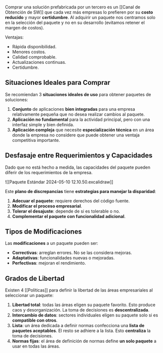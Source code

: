 Comprar una solución prefabricada por un tercero es un [[Canal de Obtención de SW]] que cada vez más empresas lo prefieren por su **costo reducido** y mayor **certidumbre**. Al adquirir un paquete nos centramos solo en la selección del paquete y no en su desarrollo (evitamos retener el margen de costos). 

Ventajas:
- Rápida disponibilidad.
- Menores costos.
- Calidad comprobable.
- Actualizaciones continuas.
- Certidumbre.

## Situaciones Ideales para Comprar

Se recomiendan 3 **situaciones ideales de uso** para obtener paquetes de soluciones:
1. **Conjunto** de aplicaciones **bien integradas** para una empresa relativamente pequeña que no desea realizar cambios al paquete.
2. **Aplicación no fundamental** para la actividad principal, pero con una interfaz simple y bien definida.
3. **Aplicación compleja** que necesite **especialización técnica** en un área donde la empresa no considere que puede obtener una ventaja competitiva importante.

## Desfasaje entre Requerimientos y Capacidades

Dado que no está hecho a medida, las capacidades del paquete pueden diferir de los requerimientos de la empresa.

![[Paquete Estándar 2024-05-10 12.10.50.excalidraw]]

Este **plano de discrepancias** tiene **estrategias para manejar la disparidad**:
1. **Adecuar el paquete**: requiere derechos del código fuente.
2. **Modificar el proceso empresarial**.
3. **Tolerar el desajuste**: depende de si es tolerable o no.
4. **Complementar el paquete con funcionalidad adicional**.

## Tipos de Modificaciones

Las **modificaciones** a un paquete pueden ser:
- **Correctivas**: arreglan errores. No se las considera mejoras.
- **Adaptativas**: funcionalidades nuevas o mejoradas.
- **Perfectivas**: mejoran el rendimiento.

## Grados de Libertad

Existen 4 [[Políticas]] para definir la libertad de las áreas empresariales al seleccionar un paquete:
1. **Libertad total**: todas las áreas eligen su paquete favorito. Esto produce caos y desorganización. La toma de decisiones es **descentralizada**.
2. **Intercambio de datos**: sectores individuales eligen su paquete solo si es **compatible con otros**.
3. **Lista**: un área dedicada a definir normas confecciona una **lista de paquetes aceptables**. El resto se adhiere a la lista. Esto **centraliza** la toma de decisiones. 
4. **Normas fijas**: el área de definición de normas define **un solo paquete** a usar en todas las áreas.

